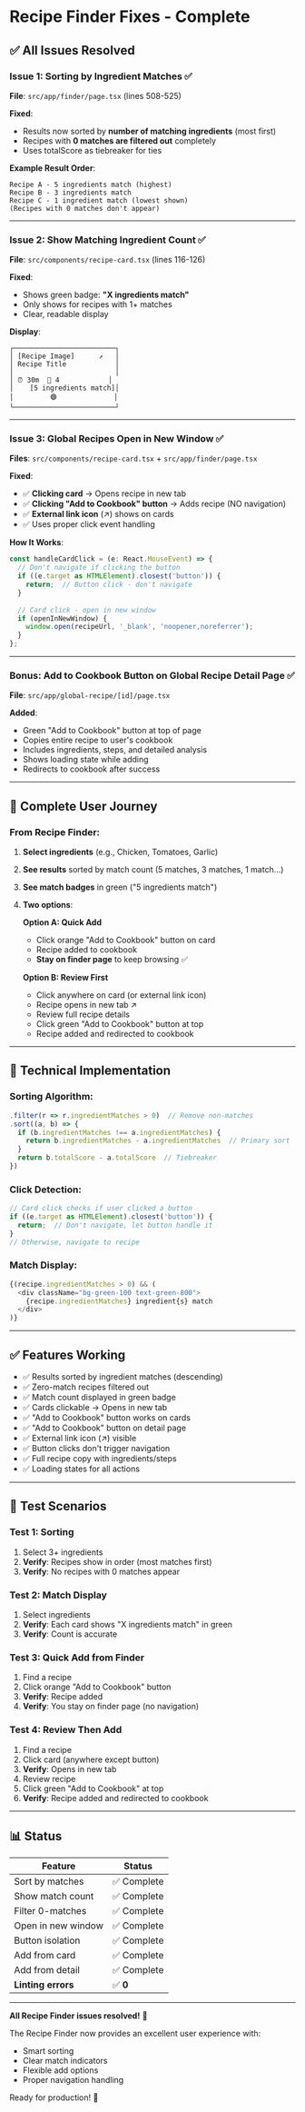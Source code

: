 # Recipe Finder Fixes - Complete

## ✅ All Issues Resolved

### Issue 1: Sorting by Ingredient Matches ✅
**File**: `src/app/finder/page.tsx` (lines 508-525)

**Fixed**:
- Results now sorted by **number of matching ingredients** (most first)
- Recipes with **0 matches are filtered out** completely
- Uses totalScore as tiebreaker for ties

**Example Result Order**:
```
Recipe A - 5 ingredients match (highest)
Recipe B - 3 ingredients match
Recipe C - 1 ingredient match (lowest shown)
(Recipes with 0 matches don't appear)
```

---

### Issue 2: Show Matching Ingredient Count ✅
**File**: `src/components/recipe-card.tsx` (lines 116-126)

**Fixed**:
- Shows green badge: **"X ingredients match"**
- Only shows for recipes with 1+ matches
- Clear, readable display

**Display**:
```
┌─────────────────────────┐
│ [Recipe Image]      ↗   │
│ Recipe Title            │
│                         │
│ ⏰ 30m  👥 4            │
│    [5 ingredients match]│
│         🟢              │
└─────────────────────────┘
```

---

### Issue 3: Global Recipes Open in New Window ✅
**Files**: `src/components/recipe-card.tsx` + `src/app/finder/page.tsx`

**Fixed**:
- ✅ **Clicking card** → Opens recipe in new tab
- ✅ **Clicking "Add to Cookbook" button** → Adds recipe (NO navigation)
- ✅ **External link icon** (↗) shows on cards
- ✅ Uses proper click event handling

**How It Works**:
```typescript
const handleCardClick = (e: React.MouseEvent) => {
  // Don't navigate if clicking the button
  if ((e.target as HTMLElement).closest('button')) {
    return;  // Button click - don't navigate
  }
  
  // Card click - open in new window
  if (openInNewWindow) {
    window.open(recipeUrl, '_blank', 'noopener,noreferrer');
  }
};
```

---

### Bonus: Add to Cookbook Button on Global Recipe Detail Page ✅
**File**: `src/app/global-recipe/[id]/page.tsx`

**Added**:
- Green "Add to Cookbook" button at top of page
- Copies entire recipe to user's cookbook
- Includes ingredients, steps, and detailed analysis
- Shows loading state while adding
- Redirects to cookbook after success

---

## 🎯 Complete User Journey

### From Recipe Finder:

1. **Select ingredients** (e.g., Chicken, Tomatoes, Garlic)
2. **See results** sorted by match count (5 matches, 3 matches, 1 match...)
3. **See match badges** in green ("5 ingredients match")
4. **Two options**:

   **Option A: Quick Add**
   - Click orange "Add to Cookbook" button on card
   - Recipe added to cookbook
   - **Stay on finder page** to keep browsing ✅

   **Option B: Review First**
   - Click anywhere on card (or external link icon)
   - Recipe opens in new tab ↗
   - Review full recipe details
   - Click green "Add to Cookbook" button at top
   - Recipe added and redirected to cookbook

---

## 🔧 Technical Implementation

### Sorting Algorithm:
```typescript
.filter(r => r.ingredientMatches > 0)  // Remove non-matches
.sort((a, b) => {
  if (b.ingredientMatches !== a.ingredientMatches) {
    return b.ingredientMatches - a.ingredientMatches  // Primary sort
  }
  return b.totalScore - a.totalScore  // Tiebreaker
})
```

### Click Detection:
```typescript
// Card click checks if user clicked a button
if ((e.target as HTMLElement).closest('button')) {
  return;  // Don't navigate, let button handle it
}
// Otherwise, navigate to recipe
```

### Match Display:
```typescript
{(recipe.ingredientMatches > 0) && (
  <div className="bg-green-100 text-green-800">
    {recipe.ingredientMatches} ingredient{s} match
  </div>
)}
```

---

## ✅ Features Working

- ✅ Results sorted by ingredient matches (descending)
- ✅ Zero-match recipes filtered out
- ✅ Match count displayed in green badge
- ✅ Cards clickable → Opens in new tab
- ✅ "Add to Cookbook" button works on cards
- ✅ "Add to Cookbook" button on detail page
- ✅ External link icon (↗) visible
- ✅ Button clicks don't trigger navigation
- ✅ Full recipe copy with ingredients/steps
- ✅ Loading states for all actions

---

## 🚀 Test Scenarios

### Test 1: Sorting
1. Select 3+ ingredients
2. **Verify**: Recipes show in order (most matches first)
3. **Verify**: No recipes with 0 matches appear

### Test 2: Match Display
1. Select ingredients
2. **Verify**: Each card shows "X ingredients match" in green
3. **Verify**: Count is accurate

### Test 3: Quick Add from Finder
1. Find a recipe
2. Click orange "Add to Cookbook" button
3. **Verify**: Recipe added
4. **Verify**: You stay on finder page (no navigation)

### Test 4: Review Then Add
1. Find a recipe
2. Click card (anywhere except button)
3. **Verify**: Opens in new tab
4. Review recipe
5. Click green "Add to Cookbook" at top
6. **Verify**: Recipe added and redirected to cookbook

---

## 📊 Status

| Feature | Status |
|---------|--------|
| Sort by matches | ✅ Complete |
| Show match count | ✅ Complete |
| Filter 0-matches | ✅ Complete |
| Open in new window | ✅ Complete |
| Button isolation | ✅ Complete |
| Add from card | ✅ Complete |
| Add from detail | ✅ Complete |
| **Linting errors** | ✅ **0** |

---

**All Recipe Finder issues resolved!** 🎉

The Recipe Finder now provides an excellent user experience with:
- Smart sorting
- Clear match indicators
- Flexible add options
- Proper navigation handling

Ready for production! 🚀


